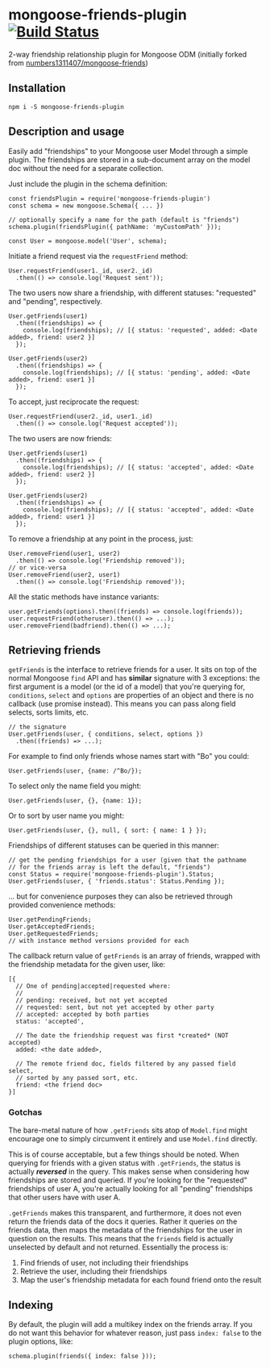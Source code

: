 mongoose-friends-plugin [![Build Status](https://travis-ci.org/kamahl19/mongoose-friends-plugin.png)](http://travis-ci.org/kamahl19/mongoose-friends-plugin)
===

2-way friendship relationship plugin for Mongoose ODM (initially forked from [numbers1311407/mongoose-friends](https://github.com/numbers1311407/mongoose-friends))


Installation
---

    npm i -S mongoose-friends-plugin


Description and usage
---

Easily add "friendships" to your Mongoose user Model through a simple
plugin.  The friendships are stored in a sub-document array on the model
doc without the need for a separate collection.

Just include the plugin in the schema definition:

    const friendsPlugin = require('mongoose-friends-plugin')
    const schema = new mongoose.Schema({ ... })

    // optionally specify a name for the path (default is "friends")
    schema.plugin(friendsPlugin({ pathName: 'myCustomPath' }));

    const User = mongoose.model('User', schema);


Initiate a friend request via the `requestFriend` method:

    User.requestFriend(user1._id, user2._id)
      .then(() => console.log('Request sent'));

The two users now share a friendship, with different statuses: "requested"
and "pending", respectively.

    User.getFriends(user1)
      .then((friendships) => {
        console.log(friendships); // [{ status: 'requested', added: <Date added>, friend: user2 }]
      });

    User.getFriends(user2)
      .then((friendships) => {
        console.log(friendships); // [{ status: 'pending', added: <Date added>, friend: user1 }]
      });

To accept, just reciprocate the request:

    User.requestFriend(user2._id, user1._id)
      .then(() => console.log('Request accepted'));

The two users are now friends:

    User.getFriends(user1)
      .then((friendships) => {
        console.log(friendships); // [{ status: 'accepted', added: <Date added>, friend: user2 }]
      });

    User.getFriends(user2)
      .then((friendships) => {
        console.log(friendships); // [{ status: 'accepted', added: <Date added>, friend: user1 }]
      });

To remove a friendship at any point in the process, just:

    User.removeFriend(user1, user2)
      .then(() => console.log('Friendship removed'));
    // or vice-versa
    User.removeFriend(user2, user1)
      .then(() => console.log('Friendship removed'));

All the static methods have instance variants:

    user.getFriends(options).then((friends) => console.log(friends));
    user.requestFriend(otheruser).then(() => ...);
    user.removeFriend(badfriend).then(() => ...);

Retrieving friends
---

`getFriends` is the interface to retrieve friends for a user. It sits on
top of the normal Mongoose `find` API and has **similar** signature with 3 exceptions:
the first argument is a model (or the id of a model) that
you're querying for, `conditions`, `select` and `options` are properties of an object
and there is no callback (use promise instead).
This means you can pass along field selects, sorts limits, etc.

    // the signature
    User.getFriends(user, { conditions, select, options })
      .then((friends) => ...);

For example to find only friends whose names start with "Bo" you could:

    User.getFriends(user, {name: /^Bo/});

To select only the name field you might:

    User.getFriends(user, {}, {name: 1});

Or to sort by user name you might:

    User.getFriends(user, {}, null, { sort: { name: 1 } });

Friendships of different statuses can be queried in this manner:

    // get the pending friendships for a user (given that the pathname
    // for the friends array is left the default, "friends")
    const Status = require('mongoose-friends-plugin').Status;
    User.getFriends(user, { 'friends.status': Status.Pending });

... but for convenience purposes they can also be retrieved through
provided convenience methods:

    User.getPendingFriends;
    User.getAcceptedFriends;
    User.getRequestedFriends;
    // with instance method versions provided for each

The callback return value of `getFriends` is an array of friends, wrapped
with the friendship metadata for the given user, like:

    [{
      // One of pending|accepted|requested where:
      //
      // pending: received, but not yet accepted
      // requested: sent, but not yet accepted by other party
      // accepted: accepted by both parties
      status: 'accepted',

      // The date the friendship request was first *created* (NOT accepted)
      added: <the date added>,

      // The remote friend doc, fields filtered by any passed field select,
      // sorted by any passed sort, etc.
      friend: <the friend doc>
    }]

### Gotchas

The bare-metal nature of how `.getFriends` sits atop of `Model.find` might
encourage one to simply circumvent it entirely and use `Model.find` directly.

This is of course acceptable, but a few things should be noted.  When querying
for friends with a given status with `.getFriends`, the status is actually
***reversed*** in the query.  This makes sense when considering how friendships
are stored and queried.  If you're looking for the "requested" friendships of
user A, you're actually looking for all "pending" friendships that other users
have with user A.

`.getFriends` makes this transparent, and furthermore, it does not even return
the friends data of the docs it queries.  Rather it queries *on* the friends
data, then maps the metadata of the friendships for the user in question on the
results.  This means that the `friends` field is actually unselected by default
and not returned.  Essentially the process is:

1. Find friends of user, not including their friendships
2. Retrieve the user, including their friendships
3. Map the user's friendship metadata for each found friend onto the result

Indexing
---

By default, the plugin will add a multikey index on the friends array.
If you do not want this behavior for whatever reason, just pass
`index: false` to the plugin options, like:

    schema.plugin(friends({ index: false }));
